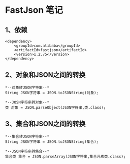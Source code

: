# FastJson 笔记

## 1、依赖

```
<dependency>
    <groupId>com.alibaba</groupId>
    <artifactId>fastjson</artifactId>
    <version>1.2.75</version>
</dependency>
```



## 2、对象和JSON之间的转换

```
*--对象转JSON字符串--*
String JSON字符串 = JSON.toJSONString(对象);

*--JOSN字符串转对象--*
类 对象 = JSON.parseObject(JSON字符串,类.class);
```



## 3、集合和JSON之间的转换

```
*--集合转JSON字符串--*
String JSON字符串 = JSON.toJSONString(集合);

*--JSON字符串转集合--*
集合类 集合 = JSON.parseArray(JSON字符串,集合元素类.class);
```

